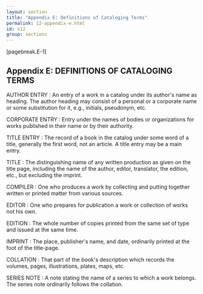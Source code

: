 ```yaml
---
layout: section
title: "Appendix E: Definitions of Cataloging Terms"
permalink: 12-appendix-e.html
id: s12
group: sections
---
```


[pagebreak.E-1]

## Appendix E: DEFINITIONS OF CATALOGING TERMS

AUTHOR ENTRY
: An entry of a work in a catalog under its author's name
as heading. The author heading may consist of a personal
or a corporate name or some substitution for it, e.g.,
initials, pseudonym, etc.

CORPORATE ENTRY
: Entry under the names of bodies or organizations for works
published in their name or by their authority.

TITLE ENTRY
: The record of a book in the catalog under some word of a
title, generally the first word, not an article. A title
entry may be a main entry.

TITLE
: The distinguishing name of any written production as given
on the title page, including the name of the author, editor,
translator, the edition, etc., but excluding the imprint.

COMPILER
: One who produces a work by collecting and putting together
written or printed matter from various sources.

EDITOR
: One who prepares for publication a work or collection of
works not his own.

EDITION
: The whole number of copies printed from the same set of
type and issued at the same time.

IMPRINT
: The place, publisher's name, and date, ordinarily printed
at the foot of the title-page.

COLLATION
: That part of the book's description which records the
volumes, pages, illustrations, plates, maps, etc.

SERIES NOTE
: A note stating the name of a series to which a work belongs.
The series note ordinarily follows the collation.

